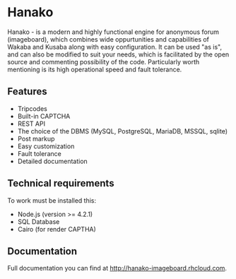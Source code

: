 # Hanako
Hanako - is a modern and highly functional engine for anonymous forum (imageboard), which combines wide oppurtunities and capabilities of Wakaba and Kusaba along with easy configuration. It can be used "as is", and can also be modified to suit your needs, which is facilitated by the open source and commenting possibility of the code. Particularly worth mentioning is its high operational speed and fault tolerance.

## Features

* Tripcodes
* Built-in CAPTCHA
* REST API
* The choice of the DBMS (MySQL, PostgreSQL, MariaDB, MSSQL, sqlite)
* Post markup
* Easy customization
* Fault tolerance
* Detailed documentation

## Technical requirements

To work must be installed this:
* Node.js (version >= 4.2.1)
* SQL Database 
* Cairo (for render CAPTHA)

## Documentation

Full documentation you can find at http://hanako-imageboard.rhcloud.com.
